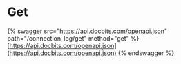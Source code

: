 # Get

{% swagger src="https://api.docbits.com/openapi.json" path="/connection_log/get" method="get" %}
[https://api.docbits.com/openapi.json](https://api.docbits.com/openapi.json)
{% endswagger %}
